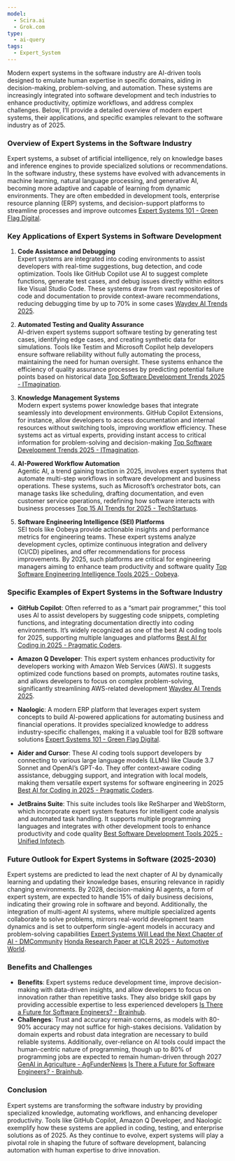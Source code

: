 ```yaml
---
model:
  - Scira.ai
  - Grok.com
type:
  - ai-query
tags:
  - Expert_System
---
```

Modern expert systems in the software industry are AI-driven tools designed to emulate human expertise in specific domains, aiding in decision-making, problem-solving, and automation. These systems are increasingly integrated into software development and tech industries to enhance productivity, optimize workflows, and address complex challenges. Below, I’ll provide a detailed overview of modern expert systems, their applications, and specific examples relevant to the software industry as of 2025.

### Overview of Expert Systems in the Software Industry

Expert systems, a subset of artificial intelligence, rely on knowledge bases and inference engines to provide specialized solutions or recommendations. In the software industry, these systems have evolved with advancements in machine learning, natural language processing, and generative AI, becoming more adaptive and capable of learning from dynamic environments. They are often embedded in development tools, enterprise resource planning (ERP) systems, and decision-support platforms to streamline processes and improve outcomes [Expert Systems 101 - Green Flag Digital](https://greenflagdigital.com/expert-systems-101/).

### Key Applications of Expert Systems in Software Development

1. **Code Assistance and Debugging**  
   Expert systems are integrated into coding environments to assist developers with real-time suggestions, bug detection, and code optimization. Tools like GitHub Copilot use AI to suggest complete functions, generate test cases, and debug issues directly within editors like Visual Studio Code. These systems draw from vast repositories of code and documentation to provide context-aware recommendations, reducing debugging time by up to 70% in some cases [Waydev AI Trends 2025](https://waydev.co/ai-trends-2025/).

2. **Automated Testing and Quality Assurance**  
   AI-driven expert systems support software testing by generating test cases, identifying edge cases, and creating synthetic data for simulations. Tools like Testim and Microsoft Copilot help developers ensure software reliability without fully automating the process, maintaining the need for human oversight. These systems enhance the efficiency of quality assurance processes by predicting potential failure points based on historical data [Top Software Development Trends 2025 - ITmagination](https://medium.com/@itmagination/top-software-development-trends-for-2025-and-how-to-leverage-them-c713de68d8fc).

3. **Knowledge Management Systems**  
   Modern expert systems power knowledge bases that integrate seamlessly into development environments. GitHub Copilot Extensions, for instance, allow developers to access documentation and internal resources without switching tools, improving workflow efficiency. These systems act as virtual experts, providing instant access to critical information for problem-solving and decision-making [Top Software Development Trends 2025 - ITmagination](https://www.itmagination.com/blog/top-software-development-trends-2025).

4. **AI-Powered Workflow Automation**  
   Agentic AI, a trend gaining traction in 2025, involves expert systems that automate multi-step workflows in software development and business operations. These systems, such as Microsoft’s orchestrator bots, can manage tasks like scheduling, drafting documentation, and even customer service operations, redefining how software interacts with business processes [Top 15 AI Trends for 2025 - TechStartups](https://techstartups.com/2025/01/01/top-15-ai-trends-for-2025-expert-predictions-you-need-to-know/).

5. **Software Engineering Intelligence (SEI) Platforms**  
   SEI tools like Oobeya provide actionable insights and performance metrics for engineering teams. These expert systems analyze development cycles, optimize continuous integration and delivery (CI/CD) pipelines, and offer recommendations for process improvements. By 2025, such platforms are critical for engineering managers aiming to enhance team productivity and software quality [Top Software Engineering Intelligence Tools 2025 - Oobeya](https://www.oobeya.io/blog/top-software-engineering-intelligence-tools-2025).

### Specific Examples of Expert Systems in the Software Industry

- **GitHub Copilot**: Often referred to as a “smart pair programmer,” this tool uses AI to assist developers by suggesting code snippets, completing functions, and integrating documentation directly into coding environments. It’s widely recognized as one of the best AI coding tools for 2025, supporting multiple languages and platforms [Best AI for Coding in 2025 - Pragmatic Coders](https://www.pragmaticcoders.com/resources/ai-developer-tools).
  
- **Amazon Q Developer**: This expert system enhances productivity for developers working with Amazon Web Services (AWS). It suggests optimized code functions based on prompts, automates routine tasks, and allows developers to focus on complex problem-solving, significantly streamlining AWS-related development [Waydev AI Trends 2025](https://waydev.co/ai-trends-2025/).

- **Naologic**: A modern ERP platform that leverages expert system concepts to build AI-powered applications for automating business and financial operations. It provides specialized knowledge to address industry-specific challenges, making it a valuable tool for B2B software solutions [Expert Systems 101 - Green Flag Digital](https://greenflagdigital.com/expert-systems-101/).

- **Aider and Cursor**: These AI coding tools support developers by connecting to various large language models (LLMs) like Claude 3.7 Sonnet and OpenAI’s GPT-4o. They offer context-aware coding assistance, debugging support, and integration with local models, making them versatile expert systems for software engineering in 2025 [Best AI for Coding in 2025 - Pragmatic Coders](https://www.pragmaticcoders.com/resources/ai-developer-tools).

- **JetBrains Suite**: This suite includes tools like ReSharper and WebStorm, which incorporate expert system features for intelligent code analysis and automated task handling. It supports multiple programming languages and integrates with other development tools to enhance productivity and code quality [Best Software Development Tools 2025 - Unified Infotech](https://www.unifiedinfotech.net/blog/15-must-have-software-development-tools-for-2025-essential-guide/).

### Future Outlook for Expert Systems in Software (2025-2030)

Expert systems are predicted to lead the next chapter of AI by dynamically learning and updating their knowledge bases, ensuring relevance in rapidly changing environments. By 2028, decision-making AI agents, a form of expert system, are expected to handle 15% of daily business decisions, indicating their growing role in software and beyond. Additionally, the integration of multi-agent AI systems, where multiple specialized agents collaborate to solve problems, mirrors real-world development team dynamics and is set to outperform single-agent models in accuracy and problem-solving capabilities [Expert Systems Will Lead the Next Chapter of AI - DMCommunity](https://dmcommunity.org/2025/04/18/expert-systems-will-lead-the-next-chapter-of-ai/) [Honda Research Paper at ICLR 2025 - Automotive World](https://www.automotiveworld.com/news-releases/honda-research-paper-accepted-for-presentation-at-iclr-2025-workshop-agenticai-a-top-tier-international-conference-in-the-field-of-ai/).

### Benefits and Challenges

- **Benefits**: Expert systems reduce development time, improve decision-making with data-driven insights, and allow developers to focus on innovation rather than repetitive tasks. They also bridge skill gaps by providing accessible expertise to less experienced developers [Is There a Future for Software Engineers? - Brainhub](https://brainhub.eu/library/software-developer-age-of-ai).
- **Challenges**: Trust and accuracy remain concerns, as models with 80-90% accuracy may not suffice for high-stakes decisions. Validation by domain experts and robust data integration are necessary to build reliable systems. Additionally, over-reliance on AI tools could impact the human-centric nature of programming, though up to 80% of programming jobs are expected to remain human-driven through 2027 [GenAI in Agriculture - AgFunderNews](https://agfundernews.com/gen-ai-can-create-an-agronomist-on-steroids-says-white-paper-so-why-do-so-many-projects-fail-to-get-out-of-the-starting-blocks) [Is There a Future for Software Engineers? - Brainhub](https://brainhub.eu/library/software-developer-age-of-ai).

### Conclusion

Expert systems are transforming the software industry by providing specialized knowledge, automating workflows, and enhancing developer productivity. Tools like GitHub Copilot, Amazon Q Developer, and Naologic exemplify how these systems are applied in coding, testing, and enterprise solutions as of 2025. As they continue to evolve, expert systems will play a pivotal role in shaping the future of software development, balancing automation with human expertise to drive innovation.